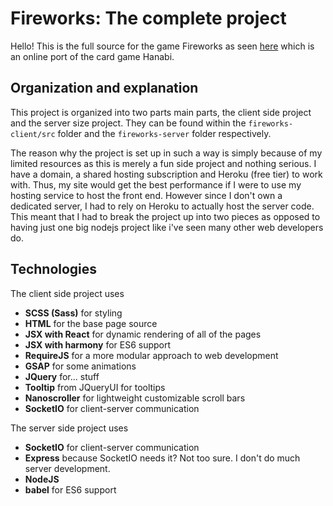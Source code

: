 # Fireworks: The complete project
Hello! This is the full source for the game Fireworks as seen [here](http://fireworks.idunnololz.com/) which is an online port of the card game Hanabi.

## Organization and explanation
This project is organized into two parts main parts, the client side project and the server size project. They can be found within the `fireworks-client/src` folder and the `fireworks-server` folder respectively. 

The reason why the project is set up in such a way is simply because of my limited resources as this is merely a fun side project and nothing serious. I have a domain, a shared hosting subscription and Heroku (free tier) to work with. Thus, my site would get the best performance if I were to use my hosting service to host the front end. However since I don't own a dedicated server, I had to rely on Heroku to actually host the server code. This meant that I had to break the project up into two pieces as opposed to having just one big nodejs project like i've seen many other web developers do.

## Technologies
The client side project uses
 - **SCSS (Sass)** for styling
 - **HTML** for the base page source
 - **JSX with React** for dynamic rendering of all of the pages
 - **JSX with harmony** for ES6 support
 - **RequireJS** for a more modular approach to web development
 - **GSAP** for some animations
 - **JQuery** for... stuff
 - **Tooltip** from JQueryUI for tooltips
 - **Nanoscroller** for lightweight customizable scroll bars
 - **SocketIO** for client-server communication
 
The server side project uses
 - **SocketIO** for client-server communication
 - **Express** because SocketIO needs it? Not too sure. I don't do much server development.
 - **NodeJS**
 - **babel** for ES6 support
